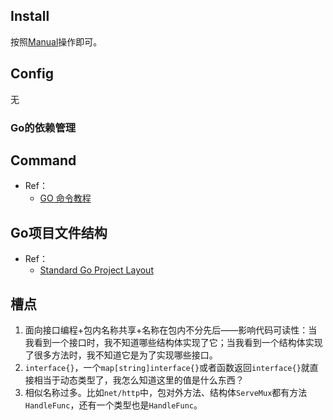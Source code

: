 ## Install
按照[Manual](https://go.dev/doc/install)操作即可。

## Config
无

### Go的依赖管理

## Command

+ Ref：
    + [GO 命令教程](https://docs.kilvn.com/go_command_tutorial/)

## Go项目文件结构

+ Ref：
    + [Standard Go Project Layout](https://github.com/golang-standards/project-layout/blob/master/README_zh.md)

## 槽点

1. 面向接口编程+包内名称共享+名称在包内不分先后——影响代码可读性：当我看到一个接口时，我不知道哪些结构体实现了它；当我看到一个结构体实现了很多方法时，我不知道它是为了实现哪些接口。
2. `interface{}`，一个`map[string]interface{}`或者函数返回`interface{}`就直接相当于动态类型了，我怎么知道这里的值是什么东西？
3. 相似名称过多。比如`net/http`中，包对外方法、结构体`ServeMux`都有方法`HandleFunc`，还有一个类型也是`HandleFunc`。
